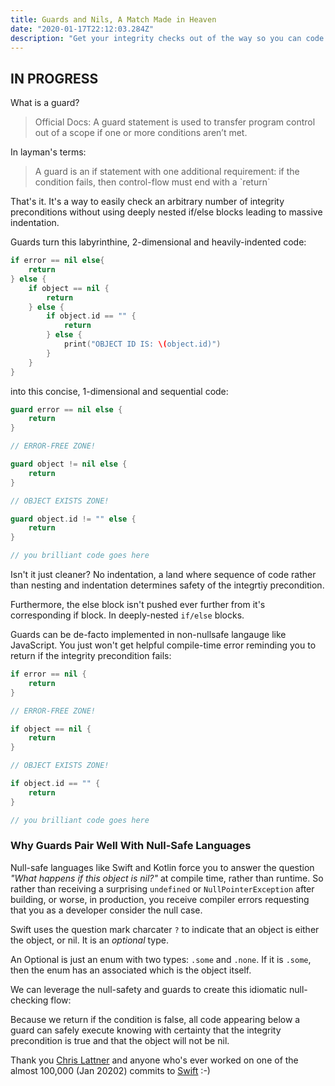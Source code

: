 ```yaml
---
title: Guards and Nils, A Match Made in Heaven
date: "2020-01-17T22:12:03.284Z"
description: "Get your integrity checks out of the way so you can code confidently and prevent massive if-else indentations"
---
```


<h2>IN PROGRESS</h2>

What is a guard?

<blockquote>Official Docs: A guard statement is used to transfer program control out of a scope if one or more conditions aren’t met.</blockquote>

In layman's terms:

<blockquote>A guard is an if statement with one additional requirement: if the condition fails, then control-flow must end with a `return`</blockquote>

That's it. It's a way to easily check an arbitrary number of integrity preconditions without using deeply nested if/else blocks leading to massive indentation.

Guards turn this labyrinthine, 2-dimensional and heavily-indented code:

<div class="impl">

```swift
if error == nil else{
    return
} else {
    if object == nil {
        return
    } else {
        if object.id == "" {
            return
        } else {
            print("OBJECT ID IS: \(object.id)")
        }
    }
}
```

</div>

into this concise, 1-dimensional and sequential code:

<div class="impl">

```swift
guard error == nil else {
    return
}

// ERROR-FREE ZONE!

guard object != nil else {
    return
}

// OBJECT EXISTS ZONE!

guard object.id != "" else {
    return
}

// you brilliant code goes here
```

</div>

Isn't it just cleaner? No indentation, a land where sequence of code rather than nesting and indentation determines safety of the integrtiy precondition.

Furthermore, the else block isn't pushed ever further from it's corresponding if block. In deeply-nested `if/else` blocks.

Guards can be de-facto implemented in non-nullsafe langauge like JavaScript. You just won't get helpful compile-time error reminding you to return if the integrity precondition fails:

<div class="impl">

```swift
if error == nil {
    return
}

// ERROR-FREE ZONE!

if object == nil {
    return
}

// OBJECT EXISTS ZONE!

if object.id == "" {
    return
}

// you brilliant code goes here
```

</div>

<h3>Why Guards Pair Well With Null-Safe Languages</h3>

Null-safe languages like Swift and Kotlin force you to answer the question <i>"What happens if this object is nil?"</i> at compile time, rather than runtime. So rather than receiving a surprising `undefined` or `NullPointerException` after building, or worse, in production, you receive compiler errors requesting that you as a developer consider the null case.

Swift uses the question mark charcater `?` to indicate that an object is either the object, or nil. It is an <i>optional</i> type.

An Optional is just an enum with two types: `.some` and `.none`. If it is `.some`, then the enum has an associated which is the object itself.

We can leverage the null-safety and guards to create this idiomatic null-checking flow:

Because we return if the condition is false, all code appearing below a guard can safely execute knowing with certainty that the integrity precondition is true and that the object will not be nil.

Thank you [Chris Lattner](http://nondot.org/~sabre/) and anyone who's ever worked on one of the almost 100,000 (Jan 20202) commits to [Swift](https://github.com/apple/swift) :-)
